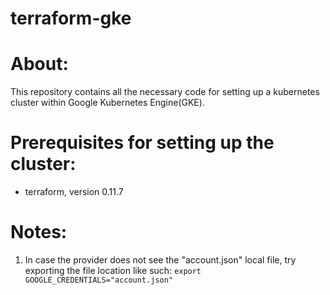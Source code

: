 # terraform-gke

# About:

This repository contains all the necessary code for setting up a kubernetes cluster within Google Kubernetes Engine(GKE).

# Prerequisites for setting up the cluster:

* terraform, version 0.11.7

# Notes:

1. In case the provider does not see the "account.json" local file, try exporting the file location like such: ```export GOOGLE_CREDENTIALS="account.json"```